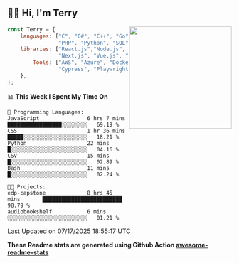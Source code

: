 <h2>👋🏻 Hi, I'm Terry</h2>

<img align='right' src="https://media.giphy.com/media/fkZukR450RQ1qnGaq9/giphy.gif" width="230">

```javascript
const Terry = {
    languages: ["C", "C#", "C++", "Go", "Java", "Javascript",
                "PHP", "Python", "SQL", "Typescript"],
    libraries: ["React.js","Node.js", ".Net", "Express.js",
                "Next.js", "Vue.js", "Astro.js", "CUDA"],
        Tools: ["AWS", "Azure", "Docker🐳", "Git", "Figma",
                "Cypress", "Playwright", "Postman", "Jira"],
    },
};
```
<!--START_SECTION:waka-->
📊 **This Week I Spent My Time On** 

```text
💬 Programming Languages: 
JavaScript               6 hrs 7 mins        █████████████████░░░░░░░░   69.19 % 
CSS                      1 hr 36 mins        █████░░░░░░░░░░░░░░░░░░░░   18.21 % 
Python                   22 mins             █░░░░░░░░░░░░░░░░░░░░░░░░   04.16 % 
CSV                      15 mins             █░░░░░░░░░░░░░░░░░░░░░░░░   02.89 % 
Bash                     11 mins             █░░░░░░░░░░░░░░░░░░░░░░░░   02.24 % 

🐱‍💻 Projects: 
edp-capstone             8 hrs 45 mins       █████████████████████████   98.79 % 
audiobookshelf           6 mins              ░░░░░░░░░░░░░░░░░░░░░░░░░   01.21 % 
```


 Last Updated on 07/17/2025 18:55:17 UTC
<!--END_SECTION:waka-->

**These Readme stats are generated using Github Action [awesome-readme-stats](https://github.com/anmol098/waka-readme-stats)**
